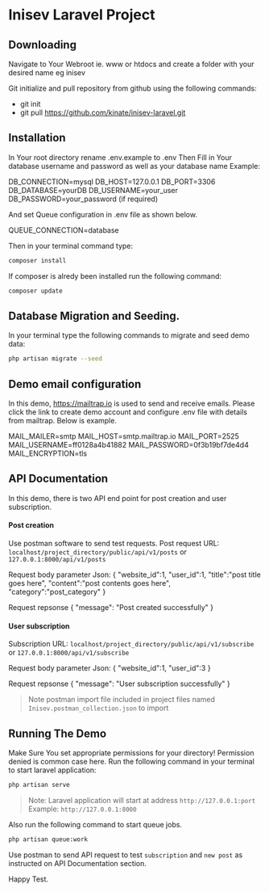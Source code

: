 # Inisev Laravel Project

## Downloading
Navigate to Your Webroot ie. www or htdocs and create a folder with your desired name eg inisev

Git initialize and pull repository from github using the following commands:
- git init
- git pull https://github.com/kinate/inisev-laravel.git

## Installation
In Your root directory rename .env.example to .env
Then Fill in Your database username and password as well as your database name
Example:

DB_CONNECTION=mysql
DB_HOST=127.0.0.1
DB_PORT=3306
DB_DATABASE=yourDB
DB_USERNAME=your_user
DB_PASSWORD=your_password (if required)

And set Queue configuration in .env file as shown below.

QUEUE_CONNECTION=database

Then in your terminal command type:
```sh
composer install
```
If composer is alredy been installed run the following command:
```sh
composer update
```

## Database Migration and Seeding.

In your terminal type the following commands to  migrate and seed demo data:
```sh
php artisan migrate --seed
```

## Demo email configuration
In this demo, https://mailtrap.io is used to send and receive emails. Please click the link to create demo account and configure .env file with details from mailtrap. Below is example.

MAIL_MAILER=smtp
MAIL_HOST=smtp.mailtrap.io
MAIL_PORT=2525
MAIL_USERNAME=ff0128a4b41882
MAIL_PASSWORD=0f3b19bf7de4d4
MAIL_ENCRYPTION=tls

## API Documentation
In this demo, there is two API end point for post creation and user subscription.
#### Post creation
Use postman software to send test requests.
Post request URL: 
`localhost/project_directory/public/api/v1/posts`
or 
`127.0.0.1:8000/api/v1/posts`

Request body parameter Json:
{
	"website_id":1,
	"user_id":1,
	"title":"post title goes here",
	"content":"post contents goes here",
	"category":"post_category"
}

Request repsonse
{
    "message": "Post created successfully"
}

#### User subscription
Subscription URL:
`localhost/project_directory/public/api/v1/subscribe`
or
`127.0.0.1:8000/api/v1/subscribe`

Request body parameter Json:
{
	"website_id":1,
	"user_id":3
}

Request repsonse
{
    "message": "User subscription successfully"
}

>Note postman import file included in project files named `Inisev.postman_collection.json` to import

## Running The Demo
Make Sure You set appropriate permissions for your directory! Permission denied is common case here.
Run the following command in your terminal to start laravel application:
```sh
php artisan serve
```
>Note: Laravel application will start at address `http://127.0.0.1:port`
>Example: `http://127.0.0.1:8000`

Also run the following command to start queue jobs.
```sh
php artisan queue:work
```

Use postman to send API request to  test `subscription` and `new post` as instructed on API Documentation section.

Happy Test.




 